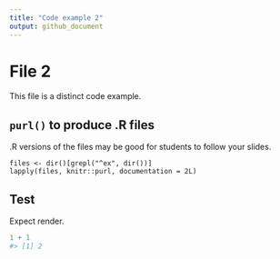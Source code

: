 ```yaml
---
title: "Code example 2"
output: github_document
---
```




# File 2

This file is a distinct code example.

## `purl()` to produce .R files

.R versions of the files may be good for students to follow your slides.

```
files <- dir()[grepl("^ex", dir())]
lapply(files, knitr::purl, documentation = 2L)
```

## Test

Expect render.


```r
1 + 1
#> [1] 2
```
